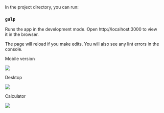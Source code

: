 In the project directory, you can run:

### `gulp`
Runs the app in the development mode.
Open http://localhost:3000 to view it in the browser.

The page will reload if you make edits.
You will also see any lint errors in the console.

Mobile version

![](mobilebestshop.png)


Desktop

![](bestshop.png)


Calculator

![](calculator.gif)